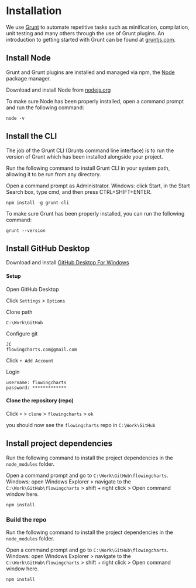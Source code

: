 # Installation

We use [Grunt](http://gruntjs.com) to automate repetitive tasks such as minification, compilation, unit testing and many others through the use of Grunt plugins.  An introduction to getting started with Grunt can be found at [gruntjs.com](http://gruntjs.com/getting-started).

## Install Node

Grunt and Grunt plugins are installed and managed via npm, the [Node](https://nodejs.org) package manager. 

Download and install Node from [nodejs.org](https://nodejs.org/en/)

To make sure Node has been properly installed, open a command prompt and run the following command:

```
node -v
```

## Install the CLI

The job of the Grunt CLI (Grunts command line interface) is to run the version of Grunt which has been installed alongside your project. 

Run the following command to install Grunt CLI in your system path, allowing it to be run from any directory.

Open a command prompt as Administrator.
Windows: click Start, in the Start Search box, type cmd, and then press CTRL+SHIFT+ENTER.

```
npm install -g grunt-cli
```

To make sure Grunt has been properly installed, you can run the following command:

```
grunt --version
```

## Install GitHub Desktop

Download and install  [GitHub Desktop For Windows](https://desktop.github.com/) 

#### Setup

Open GitHub Desktop

Click 
`Settings` > `Options`

Clone path
```
C:\Work\GitHub
```

Configure git
```
JC
flowingcharts.com@gmail.com
```

Click
`+ Add Account`

Login
```
username: flowingcharts
password: *************
```

#### Clone the repository (repo)

Click `+` > `clone` > `flowingcharts` > `ok`

you should now see the `flowingcharts` repo in `C:\Work\GitHub`

## Install project dependencies 

Run the following command to install the project dependencies in the `node_modules` folder.

Open a command prompt and go to `C:\Work\GitHub\flowingcharts`.
Windows: open Windows Explorer > navigate to the `C:\Work\GitHub\flowingcharts` > shift + right click > Open command window here.

```
npm install
```

### Build the repo 

Run the following command to install the project dependencies in the `node_modules` folder.

Open a command prompt and go to `C:\Work\GitHub\flowingcharts`.
Windows: open Windows Explorer > navigate to the `C:\Work\GitHub\flowingcharts` > shift + right click > Open command window here.

```
npm install
```

